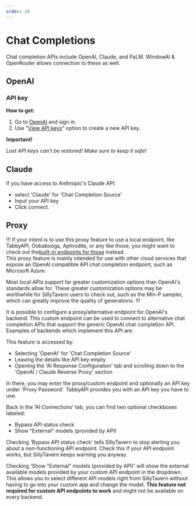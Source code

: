 ```yaml
---
order: 20
---
```

# Chat Completions

Chat completion APIs include OpenAI, Claude, and PaLM.
WindowAI & OpenRouter allows connection to these as well.

## OpenAI

### API key

**How to get:**

1. Go to [OpenAI](https://platform.openai.com/) and sign in.
2. Use "[View API keys](https://platform.openai.com/account/api-keys)" option to create a new API key.

**Important!**

*Lost API keys can't be restored! Make sure to keep it safe!*

## Claude

If you have access to Anthropic's Claude API:

- select 'Claude' for 'Chat Completion Source'
- Input your API key
- Click connect.

## Proxy

!!!
If your intent is to use this proxy feature to use a local endpoint, like TabbyAPI, Oobabooga, Aphrodite, or any like those, you might want to check out the[built-in endpoints for those](https://docs.sillytavern.app/usage/api-connections/) instead.  
This proxy feature is mainly intended for use with other cloud services that expose an OpenAI compatible API chat completion endpoint, such as Microsoft Azure.

Most local APIs support far greater customization options than OpenAI's standards allow for.
These greater customization options may be worthwhile for SillyTavern users to check out, such as the Min-P sampler, which can greatly improve the quality of generations.
!!!

It is possible to configure a proxy/alternative endpoint for OpenAI's backend.
This custom endpoint can be used to connect to alternative chat completion APIs that support the generic OpenAI chat completion API.
Examples of backends which implement this API are:

This feature is accessed by:

- Selecting 'OpenAI' for 'Chat Completion Source'
- Leaving the details like API key empty
- Opening the 'AI Response Configuration' tab and scrolling down to the 'OpenAI / Claude Reverse Proxy' section

In there, you may enter the proxy/custom endpoint and optionally an API key under 'Proxy Password'.
TabbyAPI provides you with an API key you have to use.

Back in the 'AI Connections' tab, you can find two optional checkboxes labeled:

- Bypass API status check 
- Show "External" models (provided by API)

Checking 'Bypass API status check' tells SillyTavern to stop alerting you about a non-functioning API endpoint.
Check this if your API endpoint works, but SillyTavern keeps warning you anyway.

Checking 'Show "External" models (provided by API)' will show the external available models provided by your custom API endpoint in the dropdown.
This allows you to select different API models right from SillyTavern without having to go into your custom app and change the model.
**This feature not required for custom API endpoints to work** and might not be available on every backend.



